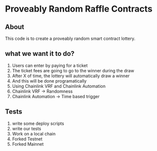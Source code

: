 # Proveably Random Raffle Contracts

## About

This code is to create a proveably random smart contract lottery.

## what we want it to do?

1. Users can enter by paying for a ticket
  1. The ticket fees are going to go to the winner during the draw
2. After X of time, the lottery will automatically draw a winner
  1. And this will be done programatically
3. Using Chainlink VRF and Chainlink Automation 
  1. Chainlink VRF -> Randomness 
  2. Chainlink Automation -> Time based trigger        

## Tests
1. write some deploy scripts
2. write our tests
  1. Work on a local chain
  2. Forked Testnet 
  3. Forked Mainnet